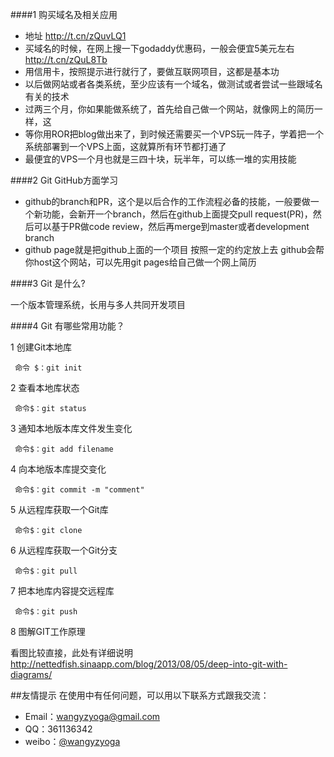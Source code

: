 
####1 购买域名及相关应用
* 地址 http://t.cn/zQuvLQ1
* 买域名的时候，在网上搜一下godaddy优惠码，一般会便宜5美元左右 http://t.cn/zQuL8Tb
* 用信用卡，按照提示进行就行了，要做互联网项目，这都是基本功
* 以后做网站或者各类系统，至少应该有一个域名，做测试或者尝试一些跟域名有关的技术
* 过两三个月，你如果能做系统了，首先给自己做一个网站，就像网上的简历一样，这
* 等你用ROR把blog做出来了，到时候还需要买一个VPS玩一阵子，学着把一个系统部署到一个VPS上面，这就算所有环节都打通了
* 最便宜的VPS一个月也就是三四十块，玩半年，可以练一堆的实用技能

####2 Git GitHub方面学习
* github的branch和PR，这个是以后合作的工作流程必备的技能，一般要做一个新功能，会新开一个branch，然后在github上面提交pull request(PR)，然后可以基于PR做code review，然后再merge到master或者development branch
* github page就是把github上面的一个项目 按照一定的约定放上去 github会帮你host这个网站，可以先用git pages给自己做一个网上简历


####3 Git 是什么?

一个版本管理系统，长用与多人共同开发项目

####4 Git 有哪些常用功能？

1  创建Git本地库
  
     命令 $：git init

2  查看本地库状态

     命令$：git status

3  通知本地版本库文件发生变化

     命令$：git add filename

4  向本地版本库提交变化
   
     命令$：git commit -m "comment"

5  从远程库获取一个Git库

     命令$：git clone

6  从远程库获取一个Git分支
    
     命令$：git pull
     
7  把本地库内容提交远程库

     命令$：git push
8 图解GIT工作原理

看图比较直接，此处有详细说明 http://nettedfish.sinaapp.com/blog/2013/08/05/deep-into-git-with-diagrams/

##友情提示
在使用中有任何问题，可以用以下联系方式跟我交流：

* Email：wangyzyoga@gmail.com
* QQ：361136342
* weibo：[@wangyzyoga](http://weibo.com/wangyzyoga)

